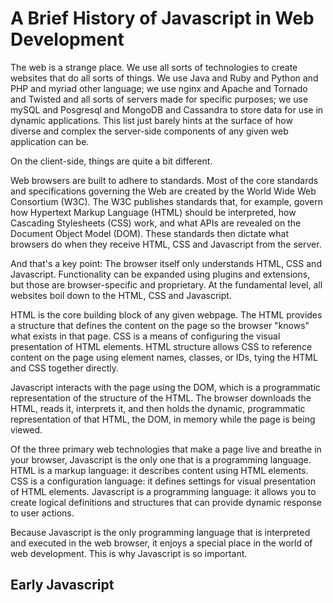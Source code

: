 # A Brief History of Javascript in Web Development
The web is a strange place. We use all sorts of technologies to create websites that do all sorts of things. We use Java and Ruby and Python and PHP and myriad other language; we use nginx and Apache and Tornado and Twisted and all sorts of servers made for specific purposes; we use mySQL and Posgresql and MongoDB and Cassandra to store data for use in dynamic applications. This list just barely hints at the surface of how diverse and complex the server-side components of any given web application can be.

On the client-side, things are quite a bit different.

Web browsers are built to adhere to standards. Most of the core standards and specifications governing the Web are created by the World Wide Web Consortium (W3C). The W3C publishes standards that, for example, govern how Hypertext Markup Language (HTML) should be interpreted, how Cascading Stylesheets (CSS) work, and what APIs are revealed on the Document Object Model (DOM). These standards then dictate what browsers do when they receive HTML, CSS and Javascript from the server.

And that's a key point: The browser itself only understands HTML, CSS and Javascript. Functionality can be expanded using plugins and extensions, but those are browser-specific and proprietary. At the fundamental level, all websites boil down to the HTML, CSS and Javascript.

HTML is the core building block of any given webpage. The HTML provides a structure that defines the content on the page so the browser "knows" what exists in that page. CSS is a means of configuring the visual presentation of HTML elements. HTML structure allows CSS to reference content on the page using element names, classes, or IDs, tying the HTML and CSS together directly.

Javascript interacts with the page using the DOM, which is a programmatic representation of the structure of the HTML. The browser downloads the HTML, reads it, interprets it, and then holds the dynamic, programmatic representation of that HTML, the DOM, in memory while the page is being viewed.

Of the three primary web technologies that make a page live and breathe in your browser, Javascript is the only one that is a programming language. HTML is a markup language: it describes content using HTML elements. CSS is a configuration language: it defines settings for visual presentation of HTML elements. Javascript is a programming language: it allows you to create logical definitions and structures that can provide dynamic response to user actions.

Because Javascript is the only programming language that is interpreted and executed in the web browser, it enjoys a special place in the world of web development. This is why Javascript is so important.

## Early Javascript